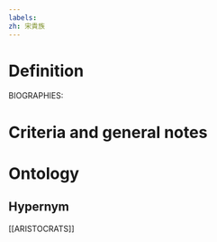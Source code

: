 ```yaml
---
labels: 
zh: 宋貴族
---
```


# Definition
BIOGRAPHIES:
# Criteria and general notes
# Ontology

## Hypernym
[[ARISTOCRATS]]